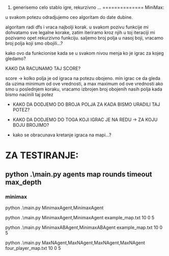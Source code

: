 1. generisemo celo stablo igre, rekurzivno ... 
==============
MiniMax:

u svakom potezu odradjujemo ceo algoritam do date dubine.

algoritam radi dfs i vraca najbolji korak.
u svakom pozivu funkcije mi dohvatamo sve legalne korake, zatim iteriramo kroz njih
   u toj iteraciji mi pozivamo opet rekurzivno funkciju. 
   saljemo broj polja u nasoj boji, vracamo broj polja koji smo obojili...?

kako ovo da funkcionise kada se u svakom nivou menja ko je igrac za kojeg gledamo?


KAKO DA RACUNAMO TAJ SCORE?

score -> kolko polja je od igraca na potezu obojeno.
min igrac ce da gleda da uzima minimum od ove vrednosti, a max maximum od ove vrednosti
ako smo u poslednjem koraku, vracamo izbrojen broj obojenih nasih polja kada bismo nacinili taj potez
   - KAKO DA DODJEMO DO BROJA POLJA ZA KADA BISMO URADILI TAJ POTEZ?
   - KAKO DA DODJEMO DO TOGA KOJI IGRAC JE NA REDU -> ZA KOJU BOJU BROJIMO?

   - kako se obracunava kretanje igraca na mapi...?



# ZA TESTIRANJE:
## python .\main.py agents map rounds timeout max_depth


### minimax
python .\main.py MinimaxAgent,MinimaxAgent

python .\main.py MinimaxAgent,MinimaxAgent example_map.txt 10 0 5

python .\main.py MinimaxABAgent,MinimaxABAgent example_map.txt 10 0 5



python .\main.py MaxNAgent,MaxNAgent,MaxNAgent,MaxNAgent four_player_map.txt 10 0 5









